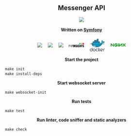 <h2 align="center">Messenger API</h2>
<p align="center">
    <img width="150px" src="https://cdn.worldvectorlogo.com/logos/symfony.svg" />
</p>
<p align="center">
    <b>Written on <a href="https://symfony.com/">Symfony</a></b> <br /><br />
    <img align="center" style="margin-right: 15px" height="50px" src="https://www.php.net/images/logos/new-php-logo.svg" />
    <img align="center" style="margin-right: 15px" height="50px" src="https://cdn.worldvectorlogo.com/logos/doctrine.svg" />
    <img align="center" style="margin-right: 15px" width="50px" src="https://plugins.jetbrains.com/files/12754/85516/icon/META-INF_pluginIcon.svg" />
    <img align="center" style="margin-right: 15px" width="50px" src="https://raw.githubusercontent.com/nunomaduro/phpinsights/master/art/logo.gif" />
    <img align="center" style="margin-right: 15px" width="50px" src="https://raw.githubusercontent.com/devicons/devicon/master/icons/docker/docker-original-wordmark.svg" />
    <img align="center" width="50px" src="https://raw.githubusercontent.com/devicons/devicon/master/icons/nginx/nginx-original.svg" />
</p>

<p align="center"><b>Start the project</b></p>

    make init
    make install-deps

<p align="center"><b>Start websocket server</b></p>
    
    make websocket-init

<p align="center"><b>Run tests</b></p>

    make test

<p align="center"><b>Run linter, code sniffer and static analyzers</b></p>

    make check
